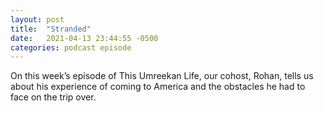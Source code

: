 ```yaml
---
layout: post
title:  "Stranded"
date:   2021-04-13 23:44:55 -0500
categories: podcast episode
---
```

On this week’s episode of This Umreekan Life, our cohost, Rohan, tells us about his experience of coming to America and the obstacles he had to face on the trip over.